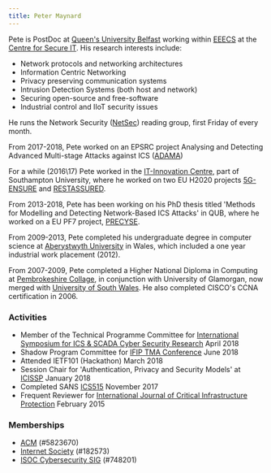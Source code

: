 ```yaml
---
title: Peter Maynard
--- 
```


Pete is PostDoc at [Queen's University Belfast](https://qub.ac.uk) working within [EEECS](https://www.qub.ac.uk/schools/eeecs/) at the [Centre for Secure IT](https://www.qub.ac.uk/csit/). His research interests include:

- Network protocols and networking architectures
- Information Centric Networking 
- Privacy preserving communication systems
- Intrusion Detection Systems (both host and network)
- Securing open-source and free-software
- Industrial control and IIoT security issues 

He runs the Network Security ([NetSec](https://blogs.qub.ac.uk/netsec/)) reading group, first Friday of every month.

From 2017-2018, Pete worked on an EPSRC project Analysing and Detecting Advanced Multi-stage Attacks against ICS ([ADAMA](http://gow.epsrc.ac.uk/NGBOViewGrant.aspx?GrantRef=EP/N022866/1))

For a while (2016\17) Pete worked in the [IT-Innovation Centre](http://www.it-innovation.soton.ac.uk/), part of Southampton University, where he worked on two EU H2020 projects [5G-ENSURE](https://web.archive.org/web/http://www.5gensure.eu/) and [RESTASSURED](https://web.archive.org/web/https://restassuredh2020.eu/).

From 2013-2018, Pete has been working on his PhD thesis titled 'Methods for Modelling and Detecting Network-Based ICS Attacks' in QUB, where he worked on a EU PF7 project, [PRECYSE](https://web.archive.org/web/http://precyse.eu/).

From 2009-2013, Pete completed his undergraduate degree in computer science at [Aberystwyth University](https://www.aber.ac.uk/en) in Wales, which included a one year industrial work placement (2012). 

From 2007-2009, Pete completed a Higher National Diploma in Computing at [Pembrokeshire Collage](http://www.pembrokeshire.ac.uk/), in conjunction with University of Glamorgan, now merged with [University of South Wales](http://www.southwales.ac.uk). He also completed CISCO's CCNA certification in 2006.

### Activities 

- Member of the Technical Programme Committee for [International Symposium for ICS & SCADA Cyber Security Research](http://www.ics-csr.com/) April 2018
- Shadow Program Committee for  [IFIP TMA Conference](http://tma.ifip.org/2018/shadow-pc/) June 2018 
- Attended IETF101 (Hackathon) March 2018
- Session Chair for 'Authentication, Privacy and Security Models' at [ICISSP](https://web.archive.org/web/http://www.icissp.org/?y=2018) January 2018
- Completed SANS [ICS515](https://web.archive.org/web/https://www.sans.org/course/industrial-control-system-active-defense-and-incident-response) November 2017
- Frequent Reviewer for [International Journal of Critical Infrastructure Protection](https://www.journals.elsevier.com/international-journal-of-critical-infrastructure-protection/) February 2015

### Memberships

- [ACM](https://www.acm.org/)  (#5823670)
- [Internet Society](https://www.internetsociety.org/) (#182573)
- [ISOC Cybersecurity SIG](https://www.cybersecuritysig.org/) (#748201)
